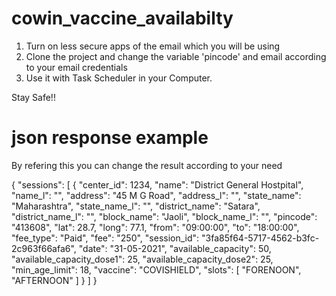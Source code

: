 # cowin_vaccine_availabilty
1. Turn on less secure apps of the email which you will be using
2. Clone the project and change the variable 'pincode' and email according to your email credentials
3. Use it with Task Scheduler in your Computer.

Stay Safe!!


# json response example 

By refering this you can change the result according to your need

{
  "sessions": [
    {
      "center_id": 1234,
      "name": "District General Hostpital",
      "name_l": "",
      "address": "45 M G Road",
      "address_l": "",
      "state_name": "Maharashtra",
      "state_name_l": "",
      "district_name": "Satara",
      "district_name_l": "",
      "block_name": "Jaoli",
      "block_name_l": "",
      "pincode": "413608",
      "lat": 28.7,
      "long": 77.1,
      "from": "09:00:00",
      "to": "18:00:00",
      "fee_type": "Paid",
      "fee": "250",
      "session_id": "3fa85f64-5717-4562-b3fc-2c963f66afa6",
      "date": "31-05-2021",
      "available_capacity": 50,
      "available_capacity_dose1": 25,
      "available_capacity_dose2": 25,
      "min_age_limit": 18,
      "vaccine": "COVISHIELD",
      "slots": [
        "FORENOON",
        "AFTERNOON"
      ]
    }
  ]
}
